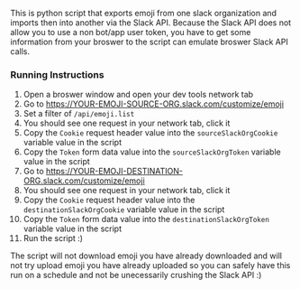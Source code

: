 This is python script that exports emoji from one slack organization and imports then into another via the Slack API. Because the Slack API does not allow you to use a non bot/app user token, you have to get some information from your broswer to the script can emulate broswer Slack API calls.

### Running Instructions

1. Open a broswer window and open your dev tools network tab
1. Go to https://YOUR-EMOJI-SOURCE-ORG.slack.com/customize/emoji
1. Set a filter of `/api/emoji.list`
1. You should see one request in your network tab, click it
1. Copy the `Cookie` request header value into the `sourceSlackOrgCookie` variable value in the script
1. Copy the `Token` form data value into the  `sourceSlackOrgToken` variable value in the script
1. Go to https://YOUR-EMOJI-DESTINATION-ORG.slack.com/customize/emoji
1. You should see one request in your network tab, click it
1. Copy the `Cookie` request header value into the `destinationSlackOrgCookie` variable value in the script
1. Copy the `Token` form data value into the `destinationSlackOrgToken` variable value in the script
1. Run the script :)

The script will not download emoji you have already downloaded and will not try upload emoji you have already uploaded so you can safely have this run on a schedule and not be unecessarily crushing the Slack API :)
